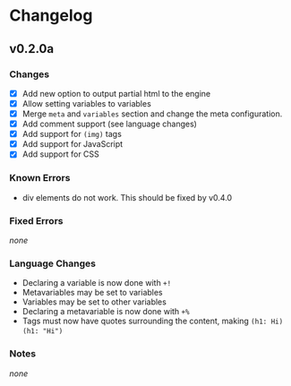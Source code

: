 # Changelog
## v0.2.0a
### Changes
- [x] Add new option to output partial html to the engine
- [x] Allow setting variables to variables
- [x] Merge `meta` and `variables` section and change the meta configuration.
- [x] Add comment support (see language changes)
- [x] Add support for `(img)` tags
- [x] Add support for JavaScript
- [x] Add support for CSS
### Known Errors
- div elements do not work. This should be fixed by v0.4.0
### Fixed Errors
*none*
### Language Changes
- Declaring a variable is now done with `+!`
- Metavariables may be set to variables
- Variables may be set to other variables
- Declaring a metavariable is now done with `+%`
- Tags must now have quotes surrounding the content, making `(h1: Hi)` `(h1: "Hi")`
### Notes
*none*
